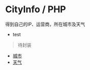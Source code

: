 # CityInfo / PHP

得到自己的IP、运营商，所在城市及天气

* test

> 待封装

* [城市](http://www.yaaerr.com/iptool)
* [天气](http://wthrcdn.etouch.cn/weather_mini?city=%E5%8C%97%E4%BA%AC)
